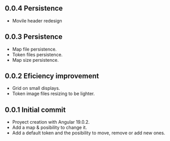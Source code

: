 ## 0.0.4 Persistence
  - Movile header redesign

## 0.0.3 Persistence
  - Map file persistence.
  - Token files persistence.
  - Map size persistence.

## 0.0.2 Eficiency improvement

  - Grid on small displays.
  - Token image files resizing to be lighter.

## 0.0.1 Initial commit

  - Proyect creation with Angular 19.0.2.
  - Add a map & posibility to change it.
  - Add a default token and the posibility to move, remove or add new ones.

